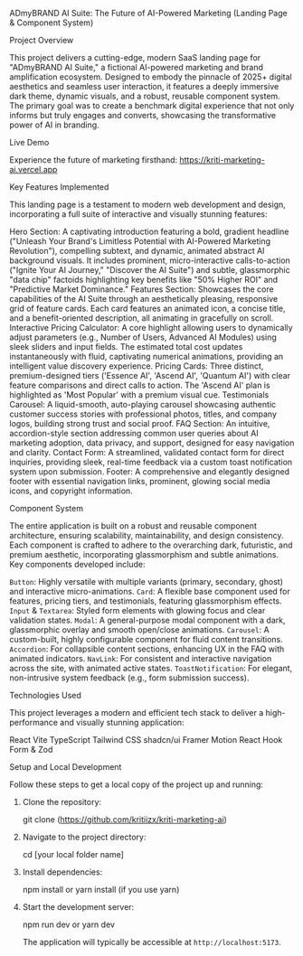  ADmyBRAND AI Suite: The Future of AI-Powered Marketing (Landing Page & Component System)

 Project Overview

This project delivers a cutting-edge, modern SaaS landing page for "ADmyBRAND AI Suite," a fictional AI-powered marketing and brand amplification ecosystem. Designed to embody the pinnacle of 2025+ digital aesthetics and seamless user interaction, it features a deeply immersive dark theme, dynamic visuals, and a robust, reusable component system. The primary goal was to create a benchmark digital experience that not only informs but truly engages and converts, showcasing the transformative power of AI in branding.

Live Demo

Experience the future of marketing firsthand:
https://kriti-marketing-ai.vercel.app

 Key Features Implemented

This landing page is a testament to modern web development and design, incorporating a full suite of interactive and visually stunning features:

Hero Section:
A captivating introduction featuring a bold, gradient headline ("Unleash Your Brand's Limitless Potential with AI-Powered Marketing Revolution"), compelling subtext, and dynamic, animated abstract AI background visuals. It includes prominent, micro-interactive calls-to-action ("Ignite Your AI Journey," "Discover the AI Suite") and subtle, glassmorphic "data chip" factoids highlighting key benefits like "50% Higher ROI" and "Predictive Market Dominance."
Features Section:
Showcases the core capabilities of the AI Suite through an aesthetically pleasing, responsive grid of feature cards. Each card features an animated icon, a concise title, and a benefit-oriented description, all animating in gracefully on scroll.
Interactive Pricing Calculator:
A core highlight allowing users to dynamically adjust parameters (e.g., Number of Users, Advanced AI Modules) using sleek sliders and input fields. The estimated total cost updates instantaneously with fluid, captivating numerical animations, providing an intelligent value discovery experience.
Pricing Cards:
Three distinct, premium-designed tiers ('Essence AI', 'Ascend AI', 'Quantum AI') with clear feature comparisons and direct calls to action. The 'Ascend AI' plan is highlighted as 'Most Popular' with a premium visual cue.
Testimonials Carousel:
A liquid-smooth, auto-playing carousel showcasing authentic customer success stories with professional photos, titles, and company logos, building strong trust and social proof.
FAQ Section: An intuitive, accordion-style section addressing common user queries about AI marketing adoption, data privacy, and support, designed for easy navigation and clarity.
Contact Form: A streamlined, validated contact form for direct inquiries, providing sleek, real-time feedback via a custom toast notification system upon submission.
Footer: A comprehensive and elegantly designed footer with essential navigation links, prominent, glowing social media icons, and copyright information.

Component System

The entire application is built on a robust and reusable component architecture, ensuring scalability, maintainability, and design consistency. Each component is crafted to adhere to the overarching dark, futuristic, and premium aesthetic, incorporating glassmorphism and subtle animations. Key components developed include:

 `Button`: Highly versatile with multiple variants (primary, secondary, ghost) and interactive micro-animations.
`Card`: A flexible base component used for features, pricing tiers, and testimonials, featuring glassmorphism effects.
 `Input` & `Textarea`: Styled form elements with glowing focus and clear validation states.
`Modal`: A general-purpose modal component with a dark, glassmorphic overlay and smooth open/close animations.
 `Carousel`: A custom-built, highly configurable component for fluid content transitions.
 `Accordion`: For collapsible content sections, enhancing UX in the FAQ with animated indicators.
 `NavLink`: For consistent and interactive navigation across the site, with animated active states.
 `ToastNotification`: For elegant, non-intrusive system feedback (e.g., form submission success).

Technologies Used

This project leverages a modern and efficient tech stack to deliver a high-performance and visually stunning application:

React
Vite
TypeScript
Tailwind CSS
shadcn/ui
Framer Motion
React Hook Form & Zod



 Setup and Local Development

Follow these steps to get a local copy of the project up and running:

1.  Clone the repository:
   
    git clone (https://github.com/kritiizx/kriti-marketing-ai)
 
   
2.  Navigate to the project directory:
   
    cd [your local folder name]
  
  
3.  Install dependencies:
  
    npm install
    or yarn install (if you use yarn)

4.  Start the development server:
  
    npm run dev
    or yarn dev
  
    The application will typically be accessible at `http://localhost:5173`.










